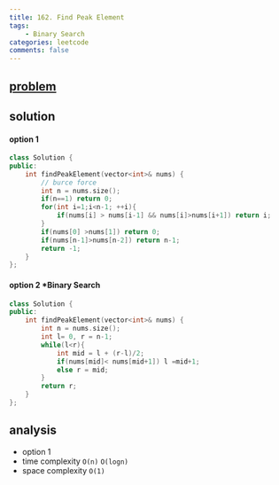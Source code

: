 ```yaml
---
title: 162. Find Peak Element
tags:  
    - Binary Search
categories: leetcode
comments: false
---
```


## [problem](https://leetcode.com/problems/find-peak-element/)
## solution
#### option 1 
```c++
class Solution {
public:
    int findPeakElement(vector<int>& nums) {
        // burce force
        int n = nums.size();
        if(n==1) return 0;
        for(int i=1;i<n-1; ++i){
            if(nums[i] > nums[i-1] && nums[i]>nums[i+1]) return i;
        }
        if(nums[0] >nums[1]) return 0;
        if(nums[n-1]>nums[n-2]) return n-1;
        return -1;
    }
};
```
#### option 2 *Binary Search
```c++
class Solution {
public:
    int findPeakElement(vector<int>& nums) {
        int n = nums.size();
        int l= 0, r = n-1;
        while(l<r){
            int mid = l + (r-l)/2;
            if(nums[mid]< nums[mid+1]) l =mid+1;
            else r = mid;
        }
        return r;
    }
};
```
## analysis
- option 1
- time complexity `O(n)` `O(logn)`
- space complexity `O(1)`